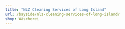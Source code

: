```yaml
---
title: "NLZ Cleaning Services of Long Island"
url: /bayside/nlz-cleaning-services-of-long-island/
shop: Wäscherei
---
```

